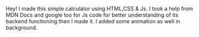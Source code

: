 Hey! I made this simple calculator using HTML,CSS & Js.
I took a help from MDN Docs and google too for Js code for better understanding of its backend functioning then I made it.
I added some animation as well in background. 

